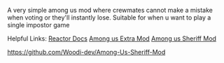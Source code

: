A very simple among us mod where crewmates cannot make a mistake when voting or they'll instantly lose.
Suitable for when u want to play a single impostor game

Helpful Links: 
<a href="https://docs.reactor.gg/docs/basic/install_reactor/">Reactor Docs</a>
<a href="https://github.com/NotHunter101/ExtraRolesAmongUs/tree/main/ExtraRoles">Among us Extra Mod</a>
<a href="https://github.com/Woodi-dev/Among-Us-Sheriff-Mod">Among us Sheriff Mod</a>

https://github.com/Woodi-dev/Among-Us-Sheriff-Mod